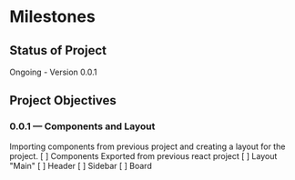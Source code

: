 # Milestones

## Status of Project
Ongoing - Version 0.0.1

## Project Objectives

### 0.0.1 — Components and Layout
Importing components from previous project and creating a layout for the project.
[ ] Components Exported from previous react project
[ ] Layout "Main"
    [ ] Header
    [ ] Sidebar
    [ ] Board